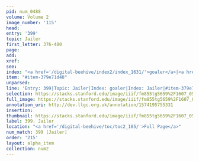 ```yaml
---
pid: num_0488
volume: Volume 2
image_number: '115'
head: 
entry: '399'
topic: Jailer
first_letter: 376-400
page: 
add: 
xref: 
see: 
index: "<a href='/digital-beehive/index2/index_1631/'>goaler</a>|<a href='/digital-beehive/index3/index_1924/'>Jailer</a>"
item: "#item-379e71d48"
unparsed: 
line: 'Entry: 399|Topic: Jailer|Index: goaler|Index: Jailer|#item-379e71d48'
selection: https://stacks.stanford.edu/image/iiif/fm855tg5659%2F1607_0582/338,3818,2922,300/full/0/default.jpg
full_image: https://stacks.stanford.edu/image/iiif/fm855tg5659%2F1607_0582/full/full/0/default.jpg
annotation_uri: http://dev.llgc.org.uk/annotation/1574195755331
insertion: 
thumbnail: https://stacks.stanford.edu/image/iiif/fm855tg5659%2F1607_0582/338,3818,600,180/250,/0/default.jpg
label: 399. Jailer
location: "<a href='/digital-beehive/toc/toc2_105/'>Full Page</a>"
num_match: 399 [Jailer]
order: '215'
layout: alpha_item
collection: num2
---
```

